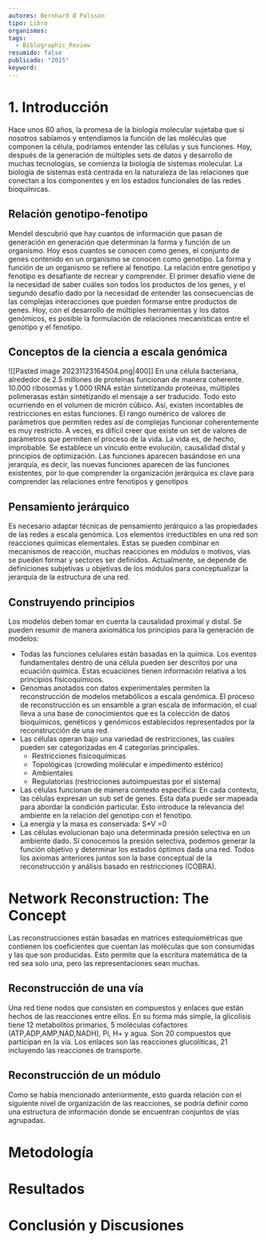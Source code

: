 ```yaml
---
autores: Bernhard Ø Palsson
tipo: Libro
organismos: 
tags:
  - Biblographic_Review
resumido: false
publicado: "2015"
keyword:
---
```


# 1. Introducción
Hace unos 60 años, la promesa de la biología molecular sujetaba que si nosotros sabíamos y entendíamos la función de las moléculas que componen la célula, podríamos entender las células y sus funciones. Hoy, después de la generación de múltiples sets de datos y desarrollo de muchas tecnologías, se comienza la biología de sistemas molecular.
La biología de sistemas está centrada en la naturaleza de las relaciones que conectan a los componentes y en los estados funcionales de las redes bioquímicas. 

## Relación genotipo-fenotipo
Mendel descubrió que hay cuantos de información que pasan de generación en generación que determinan la forma y función de un organismo. Hoy esos cuantos se conocen como genes, el conjunto de genes contenido en un organismo se conocen como genotipo. La forma y función de un organismo se refiere al fenotipo.
La relación entre genotipo y fenotipo es desafiante de recrear y comprender. El primer desafío viene de la necesidad de saber cuáles son todos los productos de los genes, y el segundo desafío dado por la necesidad de entender las consecuencias de las complejas interacciones que pueden formarse entre productos de genes.
Hoy, con el desarrollo de múltiples herramientas y los datos genómicos, es posible la formulación de relaciones mecanísticas entre el genotipo y el fenotipo.
## Conceptos de la ciencia a escala genómica

![[Pasted image 20231123164504.png|400]]
En una célula bacteriana, alrededor de 2.5 millones de proteínas funcionan de manera coherente. 10.000 ribosomas y 1.000 tRNA están sintetizando proteínas, múltiples polimerasas están sintetizando el mensaje a ser traducido. Todo esto ocurriendo en el volumen de micrón cúbico. Así, existen incontables de restricciones en estas funciones.
El rango numérico de valores de parámetros que permiten redes así de complejas funcionar coherentemente es muy restricto. A veces, es difícil creer que existe un set de valores de parámetros que permiten el proceso de la vida. La vida es, de hecho, improbable.
Se establece un vínculo entre evolución, causalidad distal y principios de optimización. Las funciones aparecen basándose en una jerarquía, es decir, las nuevas funciones aparecen de las funciones existentes, por lo que comprender la organización jerárquica es clave para comprender las relaciones entre fenotipos y genotipos
## Pensamiento jerárquico
Es necesario adaptar técnicas de pensamiento jerárquico a las propiedades de las redes a escala genómica. Los elementos irreductibles en una red son reacciones químicas elementales. Estas se pueden combinar en mecanismos de reacción, muchas reacciones en módulos o motivos, vías se pueden formar y sectores ser definidos. Actualmente, se depende de definiciones subjetivas u objetivas de los módulos para conceptualizar la jerarquía de la estructura de una red.
## Construyendo principios
Los modelos deben tomar en cuenta la causalidad proximal y distal. Se pueden resumir de manera axiomática los principios para la generación de modelos:
* Todas las funciones celulares están basadas en la química. Los eventos fundamentales dentro de una célula pueden ser descritos por una ecuación química. Estas ecuaciones tienen información relativa a los principios fisicoquímicos.
* Genomas anotados con datos experimentales permiten la reconstrucción de modelos metabólicos a escala genómica. El proceso de reconstrucción es un ensamble a gran escala de información, el cual lleva a una base de conocimientos que es la colección de datos bioquímicos, genéticos y genómicos establecidos representados por la reconstrucción de una red.
* Las células operan bajo una variedad de restricciones, las cuales pueden ser categorizadas en 4 categorías principales.
	* Restricciones fisicoquímicas
	* Topológicas (crowding molécular e impedimento estérico)
	* Ambientales
	* Regulatorias (restricciones autoimpuestas por el sistema)
* Las células funcionan de manera contexto específica: En cada contexto, las células expresan un sub set de genes. Esta data puede ser mapeada para abordar la condición particular. Esto introduce la relevancia del ambiente en la relación del genotipo con el fenotipo.
* La energía y la masa es conservada: S*V =0 
* Las células evolucionan bajo una determinada presión selectiva en un ambiente dado. Sí conocemos la presión selectiva, podemos generar la función objetivo y determinar los estados óptimos dada una red.
Todos los axiomas anteriores juntos son la base conceptual de la reconstrucción y análisis basado en restricciones (COBRA).
# Network Reconstruction: The Concept
Las reconstrucciones están basadas en matrices estequiométricas que contienen los coeficientes que cuentan las moléculas que son consumidas y las que son producidas. Esto permite que la escritura matemática de la red sea solo una, pero las representaciones sean muchas.
## Reconstrucción de una vía
Una red tiene nodos que consisten en compuestos y enlaces que están hechos de las reacciones entre ellos. En su forma más simple, la glicolisis tiene 12 metabolitos primarios, 5 moléculas cofactores (ATP,ADP,AMP,NAD,NADH), Pi, H+ y agua. Son 20 compuestos que participan en la vía.
Los enlaces son las reacciones glucolíticas, 21 incluyendo las reacciones de transporte.
## Reconstrucción de un módulo
Como se había mencionado anteriormente, esto guarda relación con el siguiente nivel de organización de las reacciones, se podría definir como una estructura de información donde se encuentran conjuntos de vías agrupadas.



# Metodología
# Resultados

# Conclusión y Discusiones
